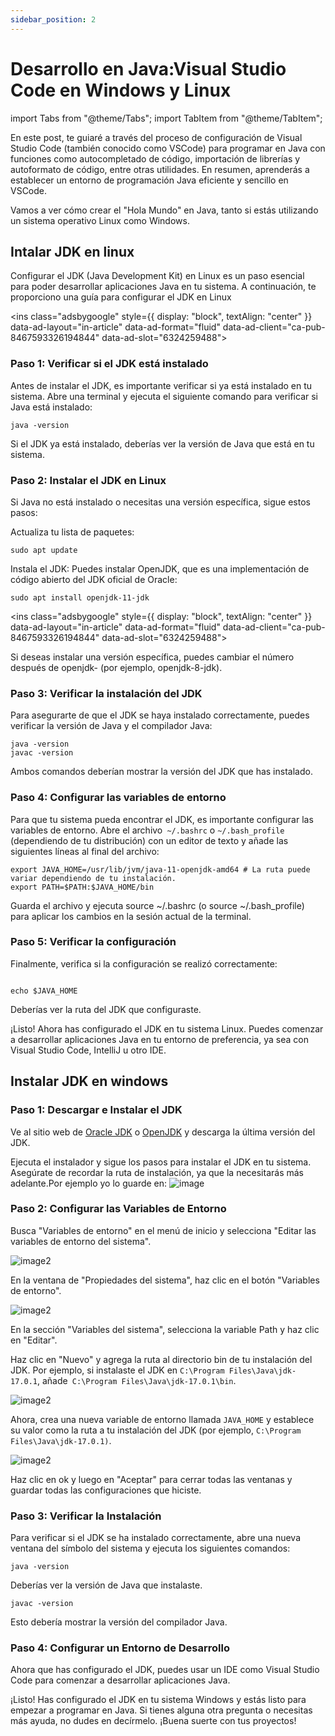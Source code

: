 ```yaml
---
sidebar_position: 2
---
```


# Desarrollo en Java:Visual Studio Code en Windows y Linux

import Tabs from "@theme/Tabs";
import TabItem from "@theme/TabItem";

En este post, te guiaré a través del proceso de configuración de Visual Studio Code (también conocido como VSCode) para programar en Java con funciones como autocompletado de código, importación de librerías y autoformato de código, entre otras utilidades. En resumen, aprenderás a establecer un entorno de programación Java eficiente y sencillo en VSCode.

Vamos a ver cómo crear el "Hola Mundo" en Java, tanto si estás utilizando un sistema operativo Linux como Windows.

<Tabs>
  <TabItem value="linux" label="Linux" default>

## Intalar JDK en linux

Configurar el JDK (Java Development Kit) en Linux es un paso esencial para poder desarrollar aplicaciones Java en tu sistema. A continuación, te proporciono una guía para configurar el JDK en Linux

<script async src="https://pagead2.googlesyndication.com/pagead/js/adsbygoogle.js?client=ca-pub-8467593326194844"
     crossorigin="anonymous"></script>

<ins class="adsbygoogle"
style={{ display: "block", textAlign: "center" }}
data-ad-layout="in-article"
data-ad-format="fluid"
data-ad-client="ca-pub-8467593326194844"
data-ad-slot="6324259488"></ins>

<script>
     (adsbygoogle = window.adsbygoogle || []).push({});
</script>

### Paso 1: Verificar si el JDK está instalado

Antes de instalar el JDK, es importante verificar si ya está instalado en tu sistema. Abre una terminal y ejecuta el siguiente comando para verificar si Java está instalado:

```
java -version
```

Si el JDK ya está instalado, deberías ver la versión de Java que está en tu sistema.

### Paso 2: Instalar el JDK en Linux

Si Java no está instalado o necesitas una versión específica, sigue estos pasos:

Actualiza tu lista de paquetes:

```
sudo apt update
```

Instala el JDK:
Puedes instalar OpenJDK, que es una implementación de código abierto del JDK oficial de Oracle:

```
sudo apt install openjdk-11-jdk
```

<script async src="https://pagead2.googlesyndication.com/pagead/js/adsbygoogle.js?client=ca-pub-8467593326194844"
     crossorigin="anonymous"></script>

<ins class="adsbygoogle"
style={{ display: "block", textAlign: "center" }}
data-ad-layout="in-article"
data-ad-format="fluid"
data-ad-client="ca-pub-8467593326194844"
data-ad-slot="6324259488"></ins>

<script>
     (adsbygoogle = window.adsbygoogle || []).push({});
</script>

Si deseas instalar una versión específica, puedes cambiar el número después de openjdk- (por ejemplo, openjdk-8-jdk).

### Paso 3: Verificar la instalación del JDK

Para asegurarte de que el JDK se haya instalado correctamente, puedes verificar la versión de Java y el compilador Java:

```
java -version
javac -version
```

Ambos comandos deberían mostrar la versión del JDK que has instalado.

### Paso 4: Configurar las variables de entorno

Para que tu sistema pueda encontrar el JDK, es importante configurar las variables de entorno. Abre el archivo` ~/.bashrc` o `~/.bash_profile` (dependiendo de tu distribución) con un editor de texto y añade las siguientes líneas al final del archivo:

```
export JAVA_HOME=/usr/lib/jvm/java-11-openjdk-amd64 # La ruta puede variar dependiendo de tu instalación.
export PATH=$PATH:$JAVA_HOME/bin
```

Guarda el archivo y ejecuta source ~/.bashrc (o source ~/.bash_profile) para aplicar los cambios en la sesión actual de la terminal.

### Paso 5: Verificar la configuración

Finalmente, verifica si la configuración se realizó correctamente:

```

echo $JAVA_HOME

```

Deberías ver la ruta del JDK que configuraste.

¡Listo! Ahora has configurado el JDK en tu sistema Linux. Puedes comenzar a desarrollar aplicaciones Java en tu entorno de preferencia, ya sea con Visual Studio Code, IntelliJ u otro IDE.

<script>
     (adsbygoogle = window.adsbygoogle || []).push({});
</script>

</TabItem>
<TabItem value="windows" label="Windows">

## Instalar JDK en windows

### Paso 1: Descargar e Instalar el JDK

Ve al sitio web de [Oracle JDK](https://www.oracle.com/java/technologies/downloads/) o [OpenJDK](https://jdk.java.net/) y descarga la última versión del JDK.

Ejecuta el instalador y sigue los pasos para instalar el JDK en tu sistema. Asegúrate de recordar la ruta de instalación, ya que la necesitarás más adelante.Por ejemplo yo lo guarde en:
![image](./img/windowsbonos.png)

### Paso 2: Configurar las Variables de Entorno

Busca "Variables de entorno" en el menú de inicio y selecciona "Editar las variables de entorno del sistema".

![image2](./img/windowsimage1.png)

En la ventana de "Propiedades del sistema", haz clic en el botón "Variables de entorno".

![image2](./img/windowsimag2.png)

En la sección "Variables del sistema", selecciona la variable Path y haz clic en "Editar".

Haz clic en "Nuevo" y agrega la ruta al directorio bin de tu instalación del JDK. Por ejemplo, si instalaste el JDK en `C:\Program Files\Java\jdk-17.0.1`, añade` C:\Program Files\Java\jdk-17.0.1\bin`.

![image2](./img/wind.png)

Ahora, crea una nueva variable de entorno llamada `JAVA_HOME` y establece su valor como la ruta a tu instalación del JDK (por ejemplo, `C:\Program Files\Java\jdk-17.0.1)`.

![image2](./img/windowsimg3.png)

Haz clic en ok y luego en "Aceptar" para cerrar todas las ventanas y guardar todas las configuraciones que hiciste.

### Paso 3: Verificar la Instalación

Para verificar si el JDK se ha instalado correctamente, abre una nueva ventana del símbolo del sistema y ejecuta los siguientes comandos:

```
java -version
```

Deberías ver la versión de Java que instalaste.

```
javac -version
```

Esto debería mostrar la versión del compilador Java.

### Paso 4: Configurar un Entorno de Desarrollo

Ahora que has configurado el JDK, puedes usar un IDE como Visual Studio Code para comenzar a desarrollar aplicaciones Java.

¡Listo! Has configurado el JDK en tu sistema Windows y estás listo para empezar a programar en Java. Si tienes alguna otra pregunta o necesitas más ayuda, no dudes en decírmelo. ¡Buena suerte con tus proyectos!

</TabItem>
</Tabs>
